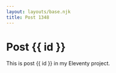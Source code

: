 ```yaml
---
layout: layouts/base.njk
title: Post 1348
---
```


# Post {{ id }}

This is post {{ id }} in my Eleventy project.
